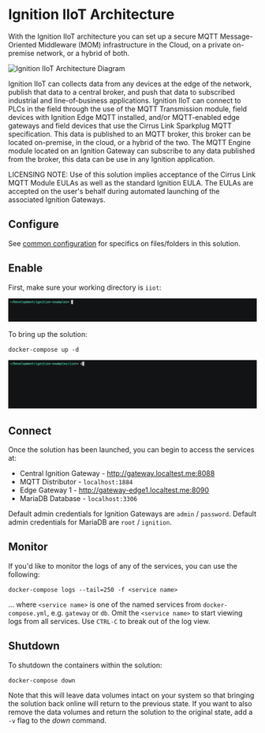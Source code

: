 # Ignition IIoT Architecture

With the Ignition IIoT architecture you can set up a secure MQTT Message-Oriented Middleware (MOM) infrastructure in the Cloud, on a private on-premise network, or a hybrid of both.

![Ignition IIoT Architecture Diagram](https://inductiveautomation.com/static/images/architectures/ArchitectureDiagram-IIoT@2x.png)

Ignition IIoT can collects data from any devices at the edge of the network, publish that data to a central broker, and push that data to subscribed industrial and line-of-business applications. Ignition IIoT can connect to PLCs in the field through the use of the MQTT Transmission module, field devices with Ignition Edge MQTT installed, and/or MQTT-enabled edge gateways and field devices that use the Cirrus Link Sparkplug MQTT specification. This data is published to an MQTT broker, this broker can be located on-premise, in the cloud, or a hybrid of the two. The MQTT Engine module located on an Ignition Gateway can subscribe to any data published from the broker, this data can be use in any Ignition application.

LICENSING NOTE:  Use of this solution implies acceptance of the Cirrus Link MQTT Module EULAs as well as the standard Ignition EULA.  The EULAs are accepted on the user's behalf during automated launching of the associated Ignition Gateways.

## Configure

See [common configuration](../README.md#common-configuration) for specifics on files/folders in this solution.

## Enable

First, make sure your working directory is `iiot`:

![Change Working Directory](../assets/iiot-change-wd.gif)

To bring up the solution:

    docker-compose up -d

![Bringing up the solution](../assets/iiot-compose-up.gif)

## Connect

Once the solution has been launched, you can begin to access the services at:

- Central Ignition Gateway - http://gateway.localtest.me:8088
- MQTT Distributor - `localhost:1884`
- Edge Gateway 1 - http://gateway-edge1.localtest.me:8090
- MariaDB Database - `localhost:3306`

Default admin credentials for Ignition Gateways are `admin` / `password`. Default admin credentials for MariaDB are `root` / `ignition`.

## Monitor

If you'd like to monitor the logs of any of the services, you can use the following:

    docker-compose logs --tail=250 -f <service name>

... where `<service name>` is one of the named services from `docker-compose.yml`, e.g. `gateway` or `db`.  Omit the `<service name>` to start viewing logs from all services.  Use `CTRL-C` to break out of the log view.

## Shutdown

To shutdown the containers within the solution:

    docker-compose down

Note that this will leave data volumes intact on your system so that bringing the solution back online will return to the previous state.  If you want to also remove the data volumes and return the solution to the original state, add a `-v` flag to the *down* command.